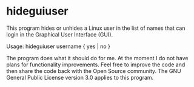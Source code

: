 # hideguiuser

This program hides or unhides a Linux user in the list of names that can login in the Graphical User Interface (GUI).

Usage: hideguiuser username { yes | no }

The program does what it should do for me. At the moment I do not have plans for functionality improvements. Feel free to improve the code and then share the code back with the Open Source community. The GNU General Public License version 3.0 applies to this program.
